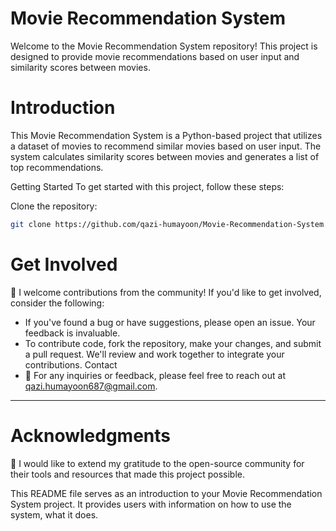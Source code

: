 # Movie Recommendation System

Welcome to the Movie Recommendation System repository! This project is designed to provide movie recommendations based on user input and similarity scores between movies.

# Introduction
This Movie Recommendation System is a Python-based project that utilizes a dataset of movies to recommend similar movies based on user input. The system calculates similarity scores between movies and generates a list of top recommendations.

Getting Started
To get started with this project, follow these steps:

Clone the repository:

```bash
git clone https://github.com/qazi-humayoon/Movie-Recommendation-System.git
```
# Get Involved
🚀 I welcome contributions from the community! If you'd like to get involved, consider the following:

- If you've found a bug or have suggestions, please open an issue. Your feedback is invaluable.
- To contribute code, fork the repository, make your changes, and submit a pull request. We'll review and work together to integrate your contributions.
Contact
- 📧 For any inquiries or feedback, please feel free to reach out at qazi.humayoon687@gmail.com.

---

# Acknowledgments
🙏 I would like to extend my gratitude to the open-source community for their tools and resources that made this project possible.

This README file serves as an introduction to your Movie Recommendation System project. It provides users with information on how to use the system, what it does.






